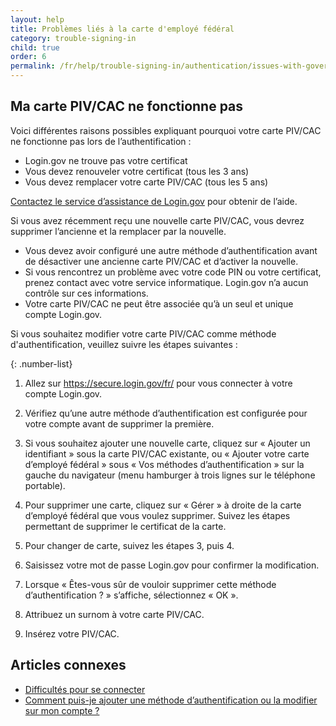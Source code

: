 ```yaml
---
layout: help
title: Problèmes liés à la carte d'employé fédéral
category: trouble-signing-in
child: true
order: 6
permalink: /fr/help/trouble-signing-in/authentication/issues-with-government-employee-id-piv-cac/
---
```


## Ma carte PIV/CAC ne fonctionne pas

Voici différentes raisons possibles expliquant pourquoi votre carte PIV/CAC ne fonctionne pas lors de l’authentification :

* Login.gov ne trouve pas votre certificat
* Vous devez renouveler votre certificat (tous les 3 ans)
* Vous devez remplacer votre carte PIV/CAC (tous les 5 ans)

[Contactez le service d’assistance de Login.gov](/fr/contact/) pour obtenir de l’aide.

Si vous avez récemment reçu une nouvelle carte PIV/CAC, vous devrez supprimer l’ancienne et la remplacer par la nouvelle.
* Vous devez avoir configuré une autre méthode d’authentification avant de désactiver une ancienne carte PIV/CAC et d’activer la nouvelle.
* Si vous rencontrez un problème avec votre code PIN ou votre certificat, prenez contact avec votre service informatique. Login.gov n’a aucun contrôle sur ces informations.
* Votre carte PIV/CAC ne peut être associée qu’à un seul et unique compte Login.gov.

Si vous souhaitez modifier votre carte PIV/CAC comme méthode d'authentification, veuillez suivre les étapes suivantes :

{: .number-list}

1. Allez sur <https://secure.login.gov/fr/> pour vous connecter à votre compte Login.gov.

1. Vérifiez qu’une autre méthode d’authentification est configurée pour votre compte avant de supprimer la première.

1. Si vous souhaitez ajouter une nouvelle carte, cliquez sur « Ajouter un identifiant » sous la carte PIV/CAC existante, ou « Ajouter votre carte d’employé fédéral » sous « Vos méthodes d’authentification » sur la gauche du navigateur (menu hamburger à trois lignes sur le téléphone portable).

1. Pour supprimer une carte, cliquez sur « Gérer » à droite de la carte d’employé fédéral que vous voulez supprimer. Suivez les étapes permettant de supprimer le certificat de la carte.

1. Pour changer de carte, suivez les étapes 3, puis 4.

1. Saisissez votre mot de passe Login.gov pour confirmer la modification.

1. Lorsque « Êtes-vous sûr de vouloir supprimer cette méthode d’authentification ? » s’affiche, sélectionnez « OK ».

1. Attribuez un surnom à votre carte PIV/CAC.

1. Insérez votre PIV/CAC.


## Articles connexes

* [Difficultés pour se connecter](/fr/help/trouble-signing-in/overview/)
* [Comment puis-je ajouter une méthode d’authentification ou la modifier sur mon compte ?](/fr/help/manage-your-account/add-or-change-your-authentication-method/)
